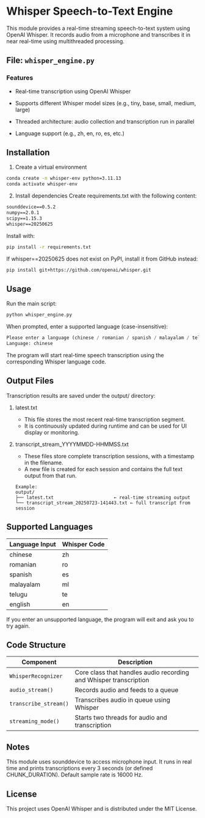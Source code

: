 # Whisper Speech-to-Text Engine
This module provides a real-time streaming speech-to-text system using OpenAI Whisper. It records audio from a microphone and transcribes it in near real-time using multithreaded processing.

## File: `whisper_engine.py`
### Features
- Real-time transcription using OpenAI Whisper

- Supports different Whisper model sizes (e.g., tiny, base, small, medium, large)

- Threaded architecture: audio collection and transcription run in parallel

- Language support (e.g., zh, en, ro, es, etc.)

## Installation
1. Create a virtual environment 
``` bash
conda create -n whisper-env python=3.11.13
conda activate whisper-env
```

2. Install dependencies
Create requirements.txt with the following content:
``` txt
sounddevice==0.5.2
numpy==2.0.1
scipy==1.15.3
whisper==20250625
```
Install with:
``` bash
pip install -r requirements.txt
```

If whisper==20250625 does not exist on PyPI, install it from GitHub instead:
``` bash
pip install git+https://github.com/openai/whisper.git
```

## Usage
Run the main script:
``` bash
python whisper_engine.py
```
When prompted, enter a supported language (case-insensitive):
``` sql
Please enter a language (chinese / romanian / spanish / malayalam / telugu / english):
Language: chinese
```
The program will start real-time speech transcription using the corresponding Whisper language code.

## Output Files
Transcription results are saved under the output/ directory:

1. latest.txt
    - This file stores the most recent real-time transcription segment.
    - It is continuously updated during runtime and can be used for UI display or monitoring.

2. transcript_stream_YYYYMMDD-HHMMSS.txt
    - These files store complete transcription sessions, with a timestamp in the filename.
    - A new file is created for each session and contains the full text output from that run.
    ``` pqsql
    Example:
    output/
    ├── latest.txt                      ← real-time streaming output
    └── transcript_stream_20250723-141443.txt ← full transcript from session
    ```

## Supported Languages
| Language Input | Whisper Code |
| -------------- | ------------ |
| chinese        | zh           |
| romanian       | ro           |
| spanish        | es           |
| malayalam      | ml           |
| telugu         | te           |
| english        | en           |
If you enter an unsupported language, the program will exit and ask you to try again.

## Code Structure
| Component             | Description                                                       |
| --------------------- | ----------------------------------------------------------------- |
| `WhisperRecognizer`   | Core class that handles audio recording and Whisper transcription |
| `audio_stream()`      | Records audio and feeds to a queue                                |
| `transcribe_stream()` | Transcribes audio in queue using Whisper                          |
| `streaming_mode()`    | Starts two threads for audio and transcription                    |

## Notes
This module uses sounddevice to access microphone input.
It runs in real time and prints transcriptions every 3 seconds (or defined CHUNK_DURATION).
Default sample rate is 16000 Hz.

## License
This project uses OpenAI Whisper and is distributed under the MIT License.
